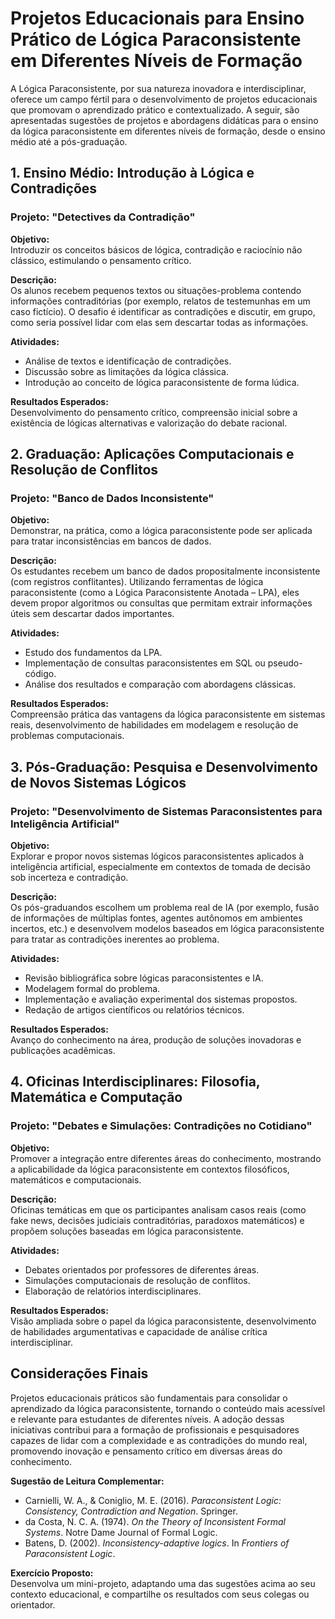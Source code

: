 # Projetos Educacionais para Ensino Prático de Lógica Paraconsistente em Diferentes Níveis de Formação

A Lógica Paraconsistente, por sua natureza inovadora e interdisciplinar, oferece um campo fértil para o desenvolvimento de projetos educacionais que promovam o aprendizado prático e contextualizado. A seguir, são apresentadas sugestões de projetos e abordagens didáticas para o ensino da lógica paraconsistente em diferentes níveis de formação, desde o ensino médio até a pós-graduação.



## 1. Ensino Médio: Introdução à Lógica e Contradições

### Projeto: **"Detectives da Contradição"**

**Objetivo:**  
Introduzir os conceitos básicos de lógica, contradição e raciocínio não clássico, estimulando o pensamento crítico.

**Descrição:**  
Os alunos recebem pequenos textos ou situações-problema contendo informações contraditórias (por exemplo, relatos de testemunhas em um caso fictício). O desafio é identificar as contradições e discutir, em grupo, como seria possível lidar com elas sem descartar todas as informações.

**Atividades:**
- Análise de textos e identificação de contradições.
- Discussão sobre as limitações da lógica clássica.
- Introdução ao conceito de lógica paraconsistente de forma lúdica.

**Resultados Esperados:**  
Desenvolvimento do pensamento crítico, compreensão inicial sobre a existência de lógicas alternativas e valorização do debate racional.



## 2. Graduação: Aplicações Computacionais e Resolução de Conflitos

### Projeto: **"Banco de Dados Inconsistente"**

**Objetivo:**  
Demonstrar, na prática, como a lógica paraconsistente pode ser aplicada para tratar inconsistências em bancos de dados.

**Descrição:**  
Os estudantes recebem um banco de dados propositalmente inconsistente (com registros conflitantes). Utilizando ferramentas de lógica paraconsistente (como a Lógica Paraconsistente Anotada – LPA), eles devem propor algoritmos ou consultas que permitam extrair informações úteis sem descartar dados importantes.

**Atividades:**
- Estudo dos fundamentos da LPA.
- Implementação de consultas paraconsistentes em SQL ou pseudo-código.
- Análise dos resultados e comparação com abordagens clássicas.

**Resultados Esperados:**  
Compreensão prática das vantagens da lógica paraconsistente em sistemas reais, desenvolvimento de habilidades em modelagem e resolução de problemas computacionais.



## 3. Pós-Graduação: Pesquisa e Desenvolvimento de Novos Sistemas Lógicos

### Projeto: **"Desenvolvimento de Sistemas Paraconsistentes para Inteligência Artificial"**

**Objetivo:**  
Explorar e propor novos sistemas lógicos paraconsistentes aplicados à inteligência artificial, especialmente em contextos de tomada de decisão sob incerteza e contradição.

**Descrição:**  
Os pós-graduandos escolhem um problema real de IA (por exemplo, fusão de informações de múltiplas fontes, agentes autônomos em ambientes incertos, etc.) e desenvolvem modelos baseados em lógica paraconsistente para tratar as contradições inerentes ao problema.

**Atividades:**
- Revisão bibliográfica sobre lógicas paraconsistentes e IA.
- Modelagem formal do problema.
- Implementação e avaliação experimental dos sistemas propostos.
- Redação de artigos científicos ou relatórios técnicos.

**Resultados Esperados:**  
Avanço do conhecimento na área, produção de soluções inovadoras e publicações acadêmicas.



## 4. Oficinas Interdisciplinares: Filosofia, Matemática e Computação

### Projeto: **"Debates e Simulações: Contradições no Cotidiano"**

**Objetivo:**  
Promover a integração entre diferentes áreas do conhecimento, mostrando a aplicabilidade da lógica paraconsistente em contextos filosóficos, matemáticos e computacionais.

**Descrição:**  
Oficinas temáticas em que os participantes analisam casos reais (como fake news, decisões judiciais contraditórias, paradoxos matemáticos) e propõem soluções baseadas em lógica paraconsistente.

**Atividades:**
- Debates orientados por professores de diferentes áreas.
- Simulações computacionais de resolução de conflitos.
- Elaboração de relatórios interdisciplinares.

**Resultados Esperados:**  
Visão ampliada sobre o papel da lógica paraconsistente, desenvolvimento de habilidades argumentativas e capacidade de análise crítica interdisciplinar.



## Considerações Finais

Projetos educacionais práticos são fundamentais para consolidar o aprendizado da lógica paraconsistente, tornando o conteúdo mais acessível e relevante para estudantes de diferentes níveis. A adoção dessas iniciativas contribui para a formação de profissionais e pesquisadores capazes de lidar com a complexidade e as contradições do mundo real, promovendo inovação e pensamento crítico em diversas áreas do conhecimento.



**Sugestão de Leitura Complementar:**
- Carnielli, W. A., & Coniglio, M. E. (2016). *Paraconsistent Logic: Consistency, Contradiction and Negation*. Springer.
- da Costa, N. C. A. (1974). *On the Theory of Inconsistent Formal Systems*. Notre Dame Journal of Formal Logic.
- Batens, D. (2002). *Inconsistency-adaptive logics*. In *Frontiers of Paraconsistent Logic*.



**Exercício Proposto:**  
Desenvolva um mini-projeto, adaptando uma das sugestões acima ao seu contexto educacional, e compartilhe os resultados com seus colegas ou orientador.